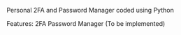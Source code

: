 Personal 2FA and Password Manager coded using Python

Features:
2FA
Password Manager (To be implemented)
